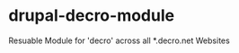 drupal-decro-module
===================

Resuable Module for 'decro' across all *.decro.net Websites
